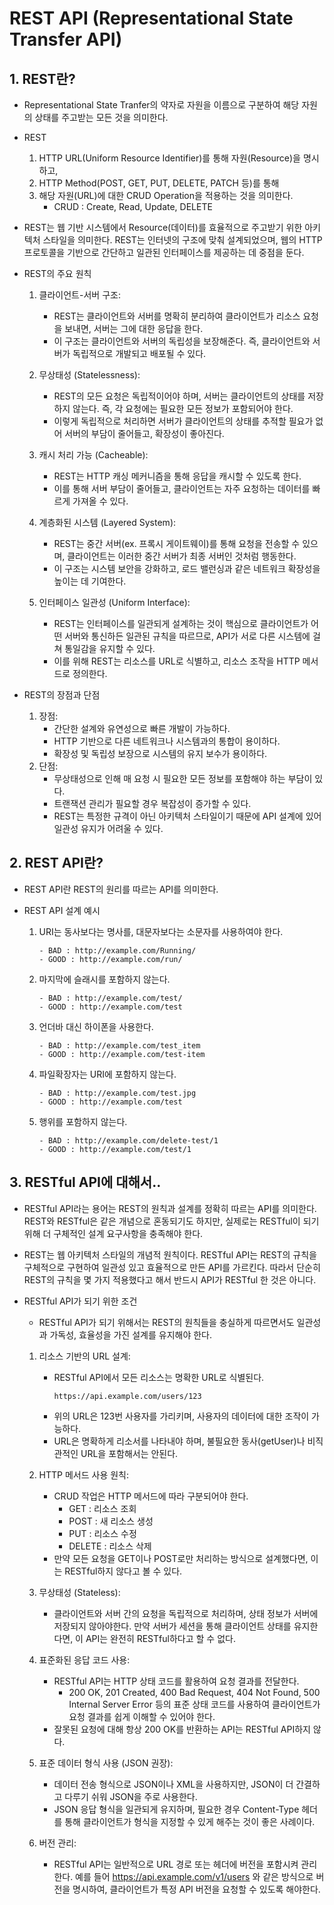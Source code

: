 # REST API (Representational State Transfer API)

## 1. REST란?

- Representational State Tranfer의 약자로 자원을 이름으로 구분하여 해당 자원의 상태를 주고받는 모든 것을 의미한다.

- REST
    1. HTTP URL(Uniform Resource Identifier)를 통해 자원(Resource)을 명시하고,
    2. HTTP Method(POST, GET, PUT, DELETE, PATCH 등)를 통해
    3. 해당 자원(URL)에 대한 CRUD Operation을 적용하는 것을 의미한다.
        - CRUD : Create, Read, Update, DELETE

- REST는 웹 기반 시스템에서 Resource(데이터)를 효율적으로 주고받기 위한 아키텍처 스타일을 의미한다. REST는 인터넷의 구조에 맞춰 설계되었으며, 웹의 HTTP 프로토콜을 기반으로 간단하고 일관된 인터페이스를 제공하는 데 중점을 둔다.

- REST의 주요 원칙

    1. 클라이언트-서버 구조:
        - REST는 클라이언트와 서버를 명확히 분리하여 클라이언트가 리소스 요청을 보내면, 서버는 그에 대한 응답을 한다.
        - 이 구조는 클라이언트와 서버의 독립성을 보장해준다. 즉, 클라이언트와 서버가 독립적으로 개발되고 배포될 수 있다.
    
    2. 무상태성 (Statelessness):
        - REST의 모든 요청은 독립적이어야 하며, 서버는 클라이언트의 상태를 저장하지 않는다. 즉, 각 요청에는 필요한 모든 정보가 포함되어야 한다.
        - 이렇게 독립적으로 처리하면 서버가 클라이언트의 상태를 추적할 필요가 없어 서버의 부담이 줄어들고, 확장성이 좋아진다.
    
    3. 캐시 처리 가능 (Cacheable):
        - REST는 HTTP 캐싱 메커니즘을 통해 응답을 캐시할 수 있도록 한다.
        - 이를 통해 서버 부담이 줄어들고, 클라이언트는 자주 요청하는 데이터를 빠르게 가져올 수 있다.
    
    4. 계층화된 시스템 (Layered System):
        - REST는 중간 서버(ex. 프록시 게이트웨이)를 통해 요청을 전송할 수 있으며, 클라이언트는 이러한 중간 서버가 최종 서버인 것처럼 행동한다.
        - 이 구조는 시스템 보안을 강화하고, 로드 밸런싱과 같은 네트워크 확장성을 높이는 데 기여한다.
    
    5. 인터페이스 일관성 (Uniform Interface):
        - REST는 인터페이스를 일관되게 설계하는 것이 핵심으로 클라이언트가 어떤 서버와 통신하든 일관된 규칙을 따르므로, API가 서로 다른 시스템에 걸쳐 통일감을 유지할 수 있다.
        - 이를 위해 REST는 리소스를 URL로 식별하고, 리소스 조작을 HTTP 메서드로 정의한다.

- REST의 장점과 단점
    1. 장점:
        - 간단한 설계와 유연성으로 빠른 개발이 가능하다.
        - HTTP 기반으로 다른 네트워크나 시스템과의 통합이 용이하다.
        - 확장성 및 독립성 보장으로 시스템의 유지 보수가 용이하다.
    2. 단점:
        - 무상태성으로 인해 매 요청 시 필요한 모든 정보를 포함해야 하는 부담이 있다.
        - 트랜잭션 관리가 필요할 경우 복잡성이 증가할 수 있다.
        - REST는 특정한 규격이 아닌 아키텍처 스타일이기 때문에 API 설계에 있어 일관성 유지가 어려울 수 있다.


## 2. REST API란?

- REST API란 REST의 원리를 따르는 API를 의미한다.

- REST API 설계 예시
    1. URI는 동사보다는 명사를, 대문자보다는 소문자를 사용하여야 한다.
        ```
        - BAD : http://example.com/Running/
        - GOOD : http://example.com/run/
        ```
    
    2. 마지막에 슬래시를 포함하지 않는다.
        ```
        - BAD : http://example.com/test/
        - GOOD : http://example.com/test
        ```
    
    3. 언더바 대신 하이폰을 사용한다.
        ```
        - BAD : http://example.com/test_item
        - GOOD : http://example.com/test-item
        ```
    
    4. 파일확장자는 URI에 포함하지 않는다.
        ```
        - BAD : http://example.com/test.jpg
        - GOOD : http://example.com/test
        ```
    
    5. 행위를 포함하지 않는다.
        ```
        - BAD : http://example.com/delete-test/1
        - GOOD : http://example.com/test/1
        ```

## 3. RESTful API에 대해서..

- RESTful API라는 용어는 REST의 원칙과 설계를 정확히 따르는 API를 의미한다. REST와 RESTful은 같은 개념으로 혼동되기도 하지만, 실제로는 RESTful이 되기 위해 더 구체적인 설계 요구사항을 충족해야 한다.

- REST는 웹 아키텍처 스타일의 개념적 원칙이다. RESTful API는 REST의 규칙을 구체적으로 구현하여 일관성 있고 효율적으로 만든 API를 가르킨다. 따라서 단순히 REST의 규칙을 몇 가지 적용했다고 해서 반드시 API가 RESTful 한 것은 아니다.

- RESTful API가 되기 위한 조건
    - RESTful API가 되기 위해서는 REST의 원칙들을 충실하게 따르면서도 일관성과 가독성, 효율성을 가진 설계를 유지해야 한다.

    1. 리소스 기반의 URL 설계:
        - RESTful API에서 모든 리소스는 명확한 URL로 식별된다.
            ```
            https://api.example.com/users/123
            ```
        - 위의 URL은 123번 사용자를 가리키며, 사용자의 데이터에 대한 조작이 가능하다.
        - URL은 명확하게 리소서를 나타내야 하며, 불필요한 동사(getUser)나 비직관적인 URL을 포함해서는 안된다.
    
    2. HTTP 메서드 사용 원칙:
        - CRUD 작업은 HTTP 메서드에 따라 구분되어야 한다.
            - GET : 리소스 조회
            - POST : 새 리소스 생성
            - PUT : 리소스 수정
            - DELETE : 리소스 삭제
        - 만약 모든 요청을 GET이나 POST로만 처리하는 방식으로 설계했다면, 이는 RESTful하지 않다고 볼 수 있다.
    
    3. 무상태성 (Stateless):
        - 클라이언트와 서버 간의 요청을 독립적으로 처리하며, 상태 정보가 서버에 저장되지 않아야한다. 만약 서버가 세션을 통해 클라이언트 상태를 유지한다면, 이 API는 완전히 RESTful하다고 할 수 없다.
    
    4. 표준화된 응답 코드 사용:
        - RESTful API는 HTTP 상태 코드를 활용하여 요청 결과를 전달한다.
            - 200 OK, 201 Created, 400 Bad Request, 404 Not Found, 500 Internal Server Error 등의 표준 상태 코드를 사용하여 클라이언트가 요청 결과를 쉽게 이해할 수 있어야 한다.
        - 잘못된 요청에 대해 항상 200 OK를 반환하는 API는 RESTful API하지 않다.
    
    5. 표준 데이터 형식 사용 (JSON 권장):
        - 데이터 전송 형식으로 JSON이나 XML을 사용하지만, JSON이 더 간결하고 다루기 쉬워 JSON을 주로 사용한다.
        - JSON 응답 형식을 일관되게 유지하며, 필요한 경우 Content-Type 헤더를 통해 클라이언트가 형식을 지정할 수 있게 해주는 것이 좋은 사례이다.
    
    6. 버전 관리:
        - RESTful API는 일반적으로 URL 경로 또는 헤더에 버전을 포함시켜 관리한다. 예를 들어 https://api.example.com/v1/users 와 같은 방식으로 버전을 명시하여, 클라이언트가 특정 API 버전을 요청할 수 있도록 해야한다.